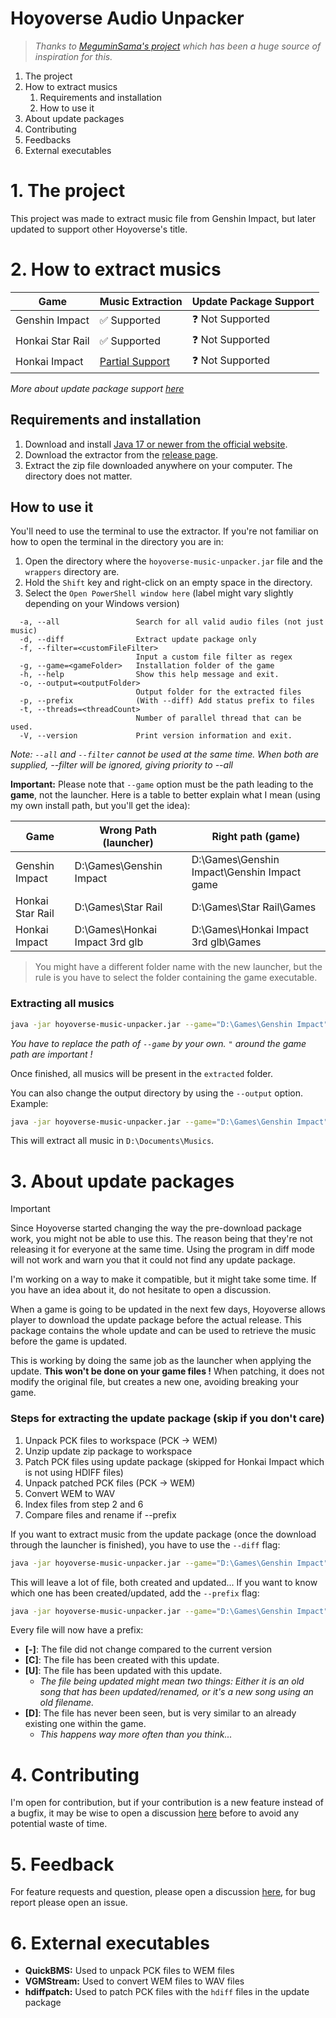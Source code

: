 # Hoyoverse Audio Unpacker

> *Thanks to [MeguminSama's project](https://github.com/MeguminSama/genshin-audio-extractor) which has been a huge
source of
inspiration for this.*

1. The project
2. How to extract musics
    1. Requirements and installation
    2. How to use it
3. About update packages
4. Contributing
5. Feedbacks
6. External executables

# 1. The project

This project was made to extract music file from Genshin Impact, but later updated to support other Hoyoverse's title.

# 2. How to extract musics

| Game             | Music Extraction                                                                 | Update Package Support |
|------------------|----------------------------------------------------------------------------------|------------------------|
| Genshin Impact   | ✅ Supported                                                                      | ❓ Not Supported        |
| Honkai Star Rail | ✅ Supported                                                                      | ❓ Not Supported        |
| Honkai Impact    | [Partial Support](https://github.com/alexpado/hoyoverse-music-unpacker/issues/2) | ❓ Not Supported        |

*More about update package support [here](#3-about-update-packages)*

## Requirements and installation

1. Download and
   install [Java 17 or newer from the official website](https://www.oracle.com/java/technologies/downloads/).
2. Download the extractor from the [release page](https://github.com/alexpado/hoyoverse-music-unpacker/releases).
3. Extract the zip file downloaded anywhere on your computer. The directory does not matter.

## How to use it

You'll need to use the terminal to use the extractor. If you're not familiar on how to open the terminal in the
directory you are in:

1. Open the directory where the `hoyoverse-music-unpacker.jar` file and the `wrappers` directory are.
2. Hold the `Shift` key and right-click on an empty space in the directory.
3. Select the `Open PowerShell window here` (label might vary slightly depending on your Windows version)

```
  -a, --all                 Search for all valid audio files (not just music)
  -d, --diff                Extract update package only
  -f, --filter=<customFileFilter>
                            Input a custom file filter as regex
  -g, --game=<gameFolder>   Installation folder of the game
  -h, --help                Show this help message and exit.
  -o, --output=<outputFolder>
                            Output folder for the extracted files
  -p, --prefix              (With --diff) Add status prefix to files
  -t, --threads=<threadCount>
                            Number of parallel thread that can be used.
  -V, --version             Print version information and exit.
```

*Note: `--all` and `--filter` cannot be used at the same time. When both are supplied, --filter will be ignored, giving
priority to --all*

**Important:** Please note that `--game` option must be the path leading to the **game**, not the launcher. Here is
a table to better explain what I mean (using my own install path, but you'll get the idea):

| Game             | Wrong Path (launcher)          | Right path (game)                           |
|------------------|--------------------------------|---------------------------------------------|
| Genshin Impact   | D:\Games\Genshin Impact        | D:\Games\Genshin Impact\Genshin Impact game |
| Honkai Star Rail | D:\Games\Star Rail             | D:\Games\Star Rail\Games                    |
| Honkai Impact    | D:\Games\Honkai Impact 3rd glb | D:\Games\Honkai Impact 3rd glb\Games        |

> You might have a different folder name with the new launcher, but the rule is you have to select the folder containing
> the game executable.

### Extracting all musics

```bash
java -jar hoyoverse-music-unpacker.jar --game="D:\Games\Genshin Impact"
```

*You have to replace the path of `--game` by your own. `"` around the game path are important !*

Once finished, all musics will be present in the `extracted` folder.

You can also change the output directory by using the `--output` option. Example:

```bash
java -jar hoyoverse-music-unpacker.jar --game="D:\Games\Genshin Impact" --output="D:\Documents\Musics"
```

This will extract all music in `D:\Documents\Musics`.

# 3. About update packages

> [!IMPORTANT]
> Since Hoyoverse started changing the way the pre-download package work, you might not be able to use this. The reason
> being that they're not releasing it for everyone at the same time. Using the program in diff mode will not work and
> warn you that it could not find any update package.
>
> I'm working on a way to make it compatible, but it might take some time. If you have an idea about it, do not hesitate
> to open a discussion.

When a game is going to be updated in the next few days, Hoyoverse allows player to download the update package before
the actual release. This package contains the whole update and can be used to retrieve the music before the game is
updated.

This is working by doing the same job as the launcher when applying the update. **This won't be done on your game
files !** When patching, it does not modify the original file, but creates a new one, avoiding breaking your game.

### Steps for extracting the update package (skip if you don't care)

1. Unpack PCK files to workspace (PCK -> WEM)
2. Unzip update zip package to workspace
3. Patch PCK files using update package (skipped for Honkai Impact which is not using HDIFF files)
4. Unpack patched PCK files (PCK -> WEM)
5. Convert WEM to WAV
6. Index files from step 2 and 6
7. Compare files and rename if --prefix

If you want to extract music from the update package (once the download through the launcher is finished), you have to
use the `--diff` flag:

```bash
java -jar hoyoverse-music-unpacker.jar --game="D:\Games\Genshin Impact" --diff
```

This will leave a lot of file, both created and updated... If you want to know which one has been
created/updated, add the `--prefix` flag:

```bash
java -jar hoyoverse-music-unpacker.jar --game="D:\Games\Genshin Impact" --diff --prefix
```

Every file will now have a prefix:

- **[-]**: The file did not change compared to the current version
- **[C]**: The file has been created with this update.
- **[U]**: The file has been updated with this update.
    - *The file being updated might mean two things: Either it is an old song that has been updated/renamed, or it's a
      new song using an old filename.*
- **[D]**: The file has never been seen, but is very similar to an already existing one within the game.
    - *This happens way more often than you think...*

# 4. Contributing

I'm open for contribution, but if your contribution is a new feature instead of a
bugfix, it may be wise to open a discussion [here](https://github.com/alexpado/hoyoverse-music-unpacker/discussions)
before to avoid any potential waste of time.

# 5. Feedback

For feature requests and question, please open a
discussion [here](https://github.com/alexpado/hoyoverse-music-unpacker/discussions), for bug report please open an
issue.

# 6. External executables

- **QuickBMS:** Used to unpack PCK files to WEM files
- **VGMStream:** Used to convert WEM files to WAV files
- **hdiffpatch:** Used to patch PCK files with the `hdiff` files in the update package

